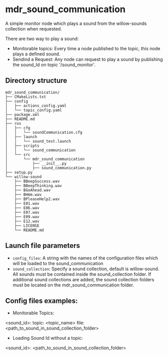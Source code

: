 # mdr_sound_communication

A simple monitor node which plays a sound from the willow-sounds collection when requested.

There are two way to play a sound:

* Monitorable topics: Every time a node published to the topic, this node plays a defined sound.
* Sendind a Request: Any node can request to play a sound by publishing the sound_Id on topic '/sound_monitor'.


## Directory structure

```
mdr_sound_communication/
├── CMakeLists.txt
├── config
│   ├── actions_config.yaml
│   └── topic_config.yaml
├── package.xml
├── README.md
├── ros
│   ├── cfg
│   │   └── soundCommunication.cfg
│   ├── launch
│   │   └── sound_test.launch
│   ├── scripts
│   │   └── sound_communication
│   └── src
│       └── mdr_sound_communication
│           ├── __init__.py
│           ├── sound_communication.py
├── setup.py
└── willow-sound
    ├── BBeepSuccess.wav
    ├── BBeepThinking.wav
    ├── BGoAhead.wav
    ├── BHmm.wav
    ├── BPleaseHelp2.wav
    ├── E01.wav
    ├── E06.wav
    ├── E07.wav
    ├── E09.wav
    ├── E12.wav
    ├── LICENSE
    └── README.md
```

## Launch file parameters

* ``config_files``: A string with the names of the configuration files which will be loaded to the sound_communication
* ``sound_collection``: Specify a sound collection, default is willow-sound. All sounds must be contained inside the sound_collection folder. If additional sound collections are added, the sound collection folders must be located on the mdr_sound_communication folder.

## Config files examples:

* Monitorable Topics:

<sound_id>:
  topic: <topic_name>
  file: <path_to_sound_in_sound_collection_folder>

* Loading Sound Id without a topic:

<sound_id>: <path_to_sound_in_sound_collection_folder>
